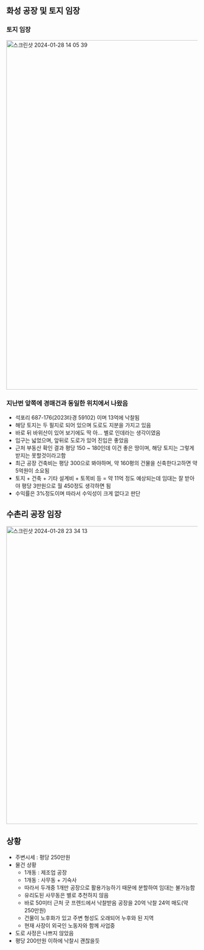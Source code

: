 ## 화성 공장 및 토지 임장

### 토지 임장

<img width="921" alt="스크린샷 2024-01-28 14 05 39" src="https://github.com/Lee-myungsun/myAuction/assets/62130704/8c16d659-a0a8-433e-b1d7-0e67542b2dba">

### 지난번 앞쪽에 경매건과 동일한 위치에서 나왔음
* 석포리 687-176(2023타경 59102) 이며 13억에 낙찰됨
* 해당 토지는 두 필지로 되어 있으며 도로도 지분을 가지고 있음
* 바로 뒤 바위산이 있어 보기에도 딱 아... 별로 인데라는 생각이였음
* 입구는 넓었으며, 앞뒤로 도로가 있어 진입은 좋았음
* 근처 부동산 확인 결과 평당 150 ~ 180인데 이건 좋은 땅이며, 해당 토지는 그렇게 받지는 못할것이라고함
* 최근 공장 건축비는 평당 300으로 봐야하며, 약 160평의 건물을 신축한다고하면 약 5억원이 소요됨
* 토지 + 건축 + 기타 설계비 + 토목비 등 = 약 11억 정도 예상되는데 임대는 잘 받아야 평당 3만원으로 월 450정도 생각하면 됨
* 수익률은 3%정도이며 따라서 수익성이 크게 없다고 판단


## 수촌리 공장 임장

<img width="785" alt="스크린샷 2024-01-28 23 34 13" src="https://github.com/Lee-myungsun/myAuction/assets/62130704/1b91d844-93de-4963-9d9c-981c704677b0">

## 상황
* 주변시세 : 평당 250만원
* 물건 상황
  * 1개동 : 제조업 공장
  * 1개동 : 사무동 + 기숙사
  * 따라서 두개중 1개만 공장으로 활용가능하기 때문에 분할하여 임대는 불가능함
  * 유리도된 사무동은 별로 추천하지 않음
  * 바로 50미터 근처 굿 프렌드에서 낙찰받음 공장을 20억 낙찰 24억 매도(약 250만원)
  * 건물이 노후화가 있고 주변 형성도 오래되어 누후와 된 지역
  * 현재 사장이 외국인 노동자와 함께 사업중
* 도로 사정은 나쁘지 않았음
* 평당 200만원 이하에 낙찰시 괜찮을듯
